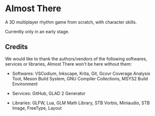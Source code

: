# Almost There

A 3D multiplayer rhythm game from scratch, with character skills.

Currently only in an early stage.

## Credits

We would like to thank the authors/vendors of the following softwares, services or libraries, Almost There won't be here without them:

- Softwares: VSCodium, Inkscape, Krita, Git, Gcovr Coverage Analysis Tool, Meson Build System, GNU Compiler Collections, MSYS2 Build Environment

- Services: GitHub, GLAD 2 Generator

- Libraries: GLFW, Lua, GLM Math Library, STB Vorbis, Miniaudio, STB Image, FreeType, Layout

